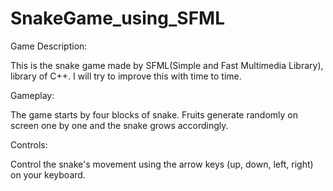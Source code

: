 # SnakeGame_using_SFML
Game Description:

This is the snake game made by SFML(Simple and Fast Multimedia Library), library of C++. I will try to improve this with time to time. 


Gameplay:

The game starts by four blocks of snake. Fruits generate randomly on screen one by one and the snake grows accordingly.


Controls:

Control the snake's movement using the arrow keys (up, down, left, right) on your keyboard. 

